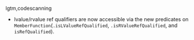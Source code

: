 lgtm,codescanning
* lvalue/rvalue ref qualifiers are now accessible via the new predicates on `MemberFunction`(`.isLValueRefQualified`, `.isRValueRefQualified`, and `isRefQualified`).
